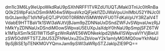 dm1lc3M6Ly9leUpoWkdRaU9pSXhNRFF1TVRZdU1UQTJMakl3TnlJc0ltRnBaQ0k2SWpFaUxDSm9iM04wSWpvaVkzQjFjekl1ZDJWaVpuUnlMbU52YlNJc0ltbGtJam9pT1dVNFpEQTJPV0l0T0RRNVl5MWtNVFU0TFdKaVpUY3RZalV4TVdabE9HTTBaV1k1SWl3aWJtVjBJam9pZDNNaUxDSndZWFJvSWpvaUwzRjJhMkYyZDNNaUxDSndiM0owSWpvaU5EUXpJaXdpY0hNaU9pSmpjSFZ6TWk1M1pXSm1kSEl1WTI5dFgzWnRaWE56WDNkeklpd2ljMk41SWpvaVlYVjBieUlzSW5OdWFTSTZJbU53ZFhNeUxuZGxZbVowY2k1amIyMGlMQ0owYkhNaU9pSjBiSE1pTENKMGVYQmxJam9pSWl3aWRpSTZJaklpZlE9PQ==
